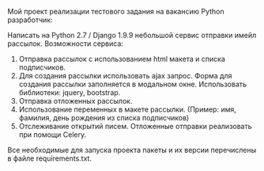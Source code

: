 Мой проект реализации тестового задания на вакансию Python разработчик:

Написать на Python 2.7 / Django 1.9.9 небольшой сервис отправки имейл рассылок.
Возможности сервиса:
1. Отправка рассылок с использованием html макета и списка подписчиков.
2. Для создания рассылки использовать ajax запрос. Форма для создания рассылки заполняется в модальном окне. Использовать библиотеки: jquery, bootstrap.
3. Отправка отложенных рассылок.
4. Использование переменных в макете рассылки. (Пример: имя, фамилия, день рождения из списка подписчиков)
5. Отслеживание открытий писем.
Отложенные отправки реализовать при помощи Celery.

Все необходимые для запуска проекта пакеты и их версии перечислены в файле requirements.txt.
